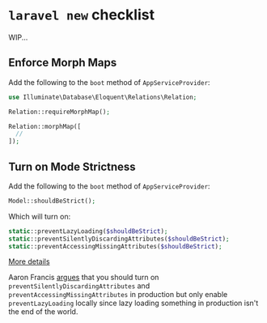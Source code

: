 # `laravel new` checklist

WIP...

## Enforce Morph Maps
Add the following to the `boot` method of `AppServiceProvider`:

```php
use Illuminate\Database\Eloquent\Relations\Relation;

Relation::requireMorphMap();

Relation::morphMap([
  //
]);
```

## Turn on Mode Strictness
Add the following to the `boot` method of `AppServiceProvider`:

```php
Model::shouldBeStrict();
```

Which will turn on:

```php
static::preventLazyLoading($shouldBeStrict);
static::preventSilentlyDiscardingAttributes($shouldBeStrict);
static::preventAccessingMissingAttributes($shouldBeStrict);
```

[More details](https://laravel-news.com/shouldbestrict)

Aaron Francis [argues](https://mostlytechnical.com/episodes/19-its-content-baby) that you should turn on `preventSilentlyDiscardingAttributes` and `preventAccessingMissingAttributes` in production but only enable `preventLazyLoading` locally since lazy loading something in production isn't the end of the world.

